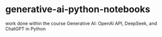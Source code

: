 # generative-ai-python-notebooks
work done within the course Generative AI: OpenAI API, DeepSeek, and ChatGPT in Python
